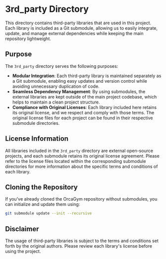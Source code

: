# 3rd_party Directory

This directory contains third-party libraries that are used in this project. Each library is included as a Git submodule, allowing us to easily integrate, update, and manage external dependencies while keeping the main repository lightweight.

## Purpose

The `3rd_party` directory serves the following purposes:

- **Modular Integration**: Each third-party library is maintained separately as a Git submodule, enabling easy updates and version control while avoiding unnecessary duplication of code.
- **Seamless Dependency Management**: By using submodules, the external libraries are kept outside of the main project codebase, which helps to maintain a clean project structure.
- **Compliance with Original Licenses**: Each library included here retains its original license, and we respect and comply with those terms. The original license files for each project can be found in their respective submodule directories.

## License Information

All libraries included in the `3rd_party` directory are external open-source projects, and each submodule retains its original license agreement. Please refer to the license files located within the corresponding submodule directories for more information about the specific terms and conditions of each library.

## Cloning the Repository

If you've already cloned the OrcaGym repository without submodules, you can initialize and update them using:

```bash
git submodule update --init --recursive
```

## Disclaimer

The usage of third-party libraries is subject to the terms and conditions set forth by the original authors. Please review each library's license before using the project.